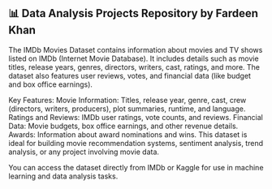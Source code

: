<h2>📊 Data Analysis Projects Repository by Fardeen Khan</h2>



The IMDb Movies Dataset contains information about movies and TV shows listed on IMDb (Internet Movie Database). It includes details such as movie titles, release years, genres, directors, writers, cast, ratings, and more. The dataset also features user reviews, votes, and financial data (like budget and box office earnings).

Key Features:
Movie Information: Titles, release year, genre, cast, crew (directors, writers, producers), plot summaries, runtime, and language.
Ratings and Reviews: IMDb user ratings, vote counts, and reviews.
Financial Data: Movie budgets, box office earnings, and other revenue details.
Awards: Information about award nominations and wins.
This dataset is ideal for building movie recommendation systems, sentiment analysis, trend analysis, or any project involving movie data.

You can access the dataset directly from IMDb or Kaggle for use in machine learning and data analysis tasks.
